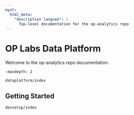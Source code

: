 ```yaml
---
myst:
  html_meta:
    "description lang=en": |
      Top-level documentation for the op-analytics repo
---
```


# OP Labs Data Platform

Welcome to the op-analytics repo documentation.

```{toctree}
:maxdepth: 2

dataplatform/index
```


## Getting Started

```{toctree}
devsetup/index
```
